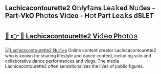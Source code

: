 ## Lachicacontourette2 O𝚗lyf𝚊ns Le𝚊𝚔ed N𝚞𝚍es - Part-VkO Ph𝚘tos Vi𝚍eo - H𝚘t Part Le𝚊𝚔s dSLET

# <h2><a href="http://hf2wj6.feru.top/?c=Lachicacontourette2">🔗 👉 🔴 Lachicacontourette2 Vi𝚍𝚎o Ph𝚘t𝚘𝚜</a></h2>

[![Lachicacontourette2 Nu𝚍𝚎s](https://i.imgur.com/0TWrTi3.gif)](http://hf2wj6.feru.top/?c=Lachicacontourette2)
Online content creator Lachicacontourette2 who is known for sharing lifestyle and dance content, including solo and collaborative dance performances and vlogs. The media Lachicacontourette2 often sensationalizes the lives of public figures. 
